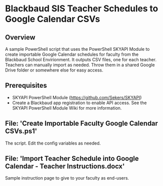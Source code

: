 # Blackbaud SIS Teacher Schedules to Google Calendar CSVs

## Overview
A sample PowerShell script that uses the PowerShell SKYAPI Module to create importable Google Calendar schedules for faculty from the Blackbaud School Envirionment. It outputs CSV files, one for each teacher. Teachers can manually import as needed. Throw them in a shared Google Drive folder or somewhere else for easy access.

## Prerequisites
- SKYAPI PowerShell Module (https://github.com/Sekers/SKYAPI)
- Create a Blackbaud app registration to enable API access. See the SKYAPI PowerShell Module Wiki for more information.

## File: 'Create Importable Faculty Google Calendar CSVs.ps1'
The script. Edit the config variables as needed.

## File: 'Import Teacher Schedule into Google Calendar - Teacher Instructions.docx'
Sample instruction page to give to your faculty as end-users.

